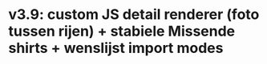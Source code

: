 # v3.9: custom JS detail renderer (foto tussen rijen) + stabiele Missende shirts + wenslijst import modes
